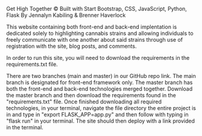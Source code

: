 Get High Together © 
Built with Start Bootstrap, CSS, JavaScript, Python, Flask By Jennalyn Kabiling & Brenner Haverlock

This website containing both front-end and back-end implentation is dedicated solely to highlighting cannabis strains and allowing individuals to freely communicate with one another about said strains through use of registration with the site, blog posts, and comments.

In order to run this site, you will need to download the requirements in the requirements.txt file. 

There are two branches (main and master) in our GitHub repo link. The main branch is designated for front-end framework only. The master branch has both the front-end and back-end technologies merged together. Download the master branch and then download the requirements found in the "requirements.txt" file. Once finished downloading all required technologies, in your terminal, navigate the file directory the entire project is in and type in "export FLASK_APP=app.py" and then follow with typing in "flask run" in your terminal. The site should then deploy with a link provided in the terminal. 
